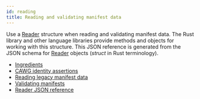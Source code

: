 ```yaml
---
id: reading
title: Reading and validating manifest data
---
```


Use a [Reader](json-ref/reader.mdx) structure when reading and validating manifest data. The Rust library and other language libraries provide methods and objects for working with this structure.
This JSON reference is generated from the JSON schema for [Reader](https://docs.rs/c2pa/latest/c2pa/struct.Reader.html) objects (_struct_ in Rust terminology).

- [Ingredients](manifest/ingredients.md)
- [CAWG identity assertions](manifest/cawg-id.md)
- [Reading legacy manifest data](manifest/legacy.md)
- [Validating manifests](manifest/validation.md)
- [Reader JSON reference](manifest/json-ref/reader.mdx)
